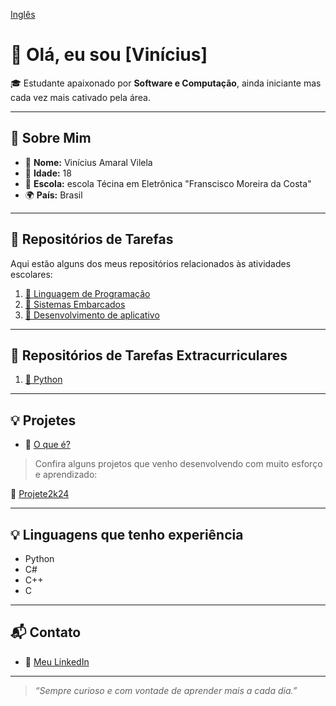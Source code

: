 [Inglês](README.md)
# 👋 Olá, eu sou [Vinícius]

🎓 Estudante apaixonado por **Software e Computação**, ainda iniciante mas cada vez mais cativado pela área.

---

## 👤 Sobre Mim

- 🧒 **Nome:** Vinícius Amaral Vilela
- 🎂 **Idade:** 18
- 🏫 **Escola:** escola Técina em Eletrônica "Franscisco Moreira da Costa"
- 🌍 **País:** Brasil

---

## 📁 Repositórios de Tarefas

Aqui estão alguns dos meus repositórios relacionados às atividades escolares:

1. [📘 Linguagem de Programação](https://github.com/viniciusamaralvilela/LPR2025)
2. [📗 Sistemas Embarcados](https://github.com/viniciusamaralvilela/SEB2025)
3. [📙 Desenvolvimento de aplicativo](https://github.com/viniciusamaralvilela/DPL_2025)

---
## 📁 Repositórios de Tarefas Extracurriculares


1. [📘 Python](https://github.com/viniciusamaralvilela/CursoPython)

---

## 💡 Projetes

- 🔗 [O que é?](https://www.etefmc.com.br/projete-a-feira)

> Confira alguns projetos que venho desenvolvendo com muito esforço e aprendizado:

🔗 [Projete2k24](https://github.com/viniciusamaralvilela/Projete2K24)

---
## 💡 Linguagens que tenho experiência

- Python
- C#
- C++
- C

---

## 📬 Contato

- 💼 [Meu LinkedIn](www.linkedin.com/in/vinícius-amaral-vilela-b57549362)

---

> _“Sempre curioso e com vontade de aprender mais a cada dia.”_

